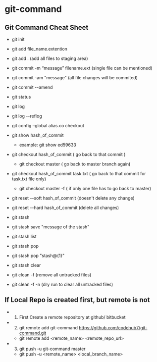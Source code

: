 # git-command
## Git Command Cheat Sheet
* git init
* git add file_name.extention
* git add .   (add all files to staging area)
* git commit -m “message” filename.ext (single file can be mentioned)
* git commit -am "message"   (all file changes will be commited)
* git commit --amend
* git status
* git log
* git log --reflog
* git config –global alias.co checkout

* git show hash_of_commit
    * example: git show ed59633
* git checkout hash_of_commit ( go back to that commit )
  * git checkout master ( go back to master branch again)
* git checkout hash_of_commit task.txt ( go back to that commit for task.txt file only)
    * git checkout master -f ( if only one file has to go back to master)
* git reset --soft hash_of_commit (doesn't delete any change)
* git reset --hard hash_of_commit (delete all changes)

* git stash 
* git stash save "message of the stash"
* git stash list
* git stash pop
* git stash pop "stash@{1}"
* git stash clear
* git clean -f (remove all untracked files)
* git clean -f -n (dry run to clear all untracked files)

## If Local Repo is created first, but remote is not
* 1.	First Create a remote repository at github/ bitbucket
* 2.	git remote add git-command https://github.com/codehub7/git-command.git
    * git remote add <remote_name> <remote_repo_url>
* 3.	git push -u git-command master
    * git push -u <remote_name> <local_branch_name>
